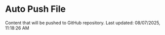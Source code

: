 # Auto Push File

Content that will be pushed to GitHub repository.
Last updated: 08/07/2025, 11:18:26 AM